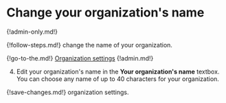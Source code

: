 # Change your organization's name

{!admin-only.md!}

{!follow-steps.md!} change the name of your organization.

{!go-to-the.md!} [Organization settings](/#organization/organization-settings)
{!admin.md!}

4. Edit your organization's name in the **Your organization's name** textbox.
You can choose any name of up to 40 characters for your organization.

{!save-changes.md!} organization settings.
